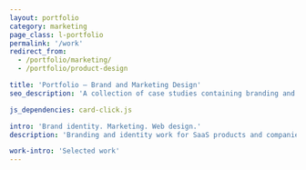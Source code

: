 ```yaml
---
layout: portfolio
category: marketing
page_class: l-portfolio
permalink: '/work'
redirect_from:
  - /portfolio/marketing/
  - /portfolio/product-design

title: 'Portfolio — Brand and Marketing Design'
seo_description: 'A collection of case studies containing branding and identity work for products and companies.'

js_dependencies: card-click.js

intro: 'Brand identity. Marketing. Web design.'
description: 'Branding and identity work for SaaS products and companies.'

work-intro: 'Selected work'
---
```

